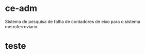 # ce-adm
Sistema de pesquisa de falha de contadores de eixo para o sistema metroferroviario.

# teste
